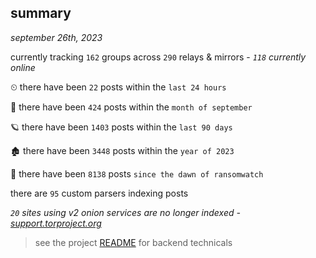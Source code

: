 
## summary
_september 26th, 2023_

currently tracking `162` groups across `290` relays & mirrors - _`118` currently online_

⏲ there have been `22` posts within the `last 24 hours`

🦈 there have been `424` posts within the `month of september`

🪐 there have been `1403` posts within the `last 90 days`

🏚 there have been `3448` posts within the `year of 2023`

🦕 there have been `8138` posts `since the dawn of ransomwatch`

there are `95` custom parsers indexing posts

_`20` sites using v2 onion services are no longer indexed - [support.torproject.org](https://support.torproject.org/onionservices/v2-deprecation/)_

> see the project [README](https://github.com/joshhighet/ransomwatch#ransomwatch--) for backend technicals
